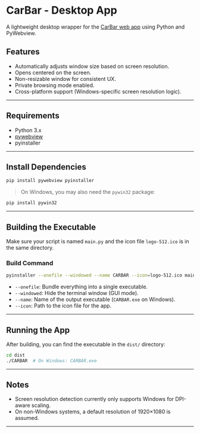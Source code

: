 # CarBar - Desktop App

A lightweight desktop wrapper for the [CarBar web app](https://carbar-pi.vercel.app/) using Python and PyWebview.

## Features

* Automatically adjusts window size based on screen resolution.
* Opens centered on the screen.
* Non-resizable window for consistent UX.
* Private browsing mode enabled.
* Cross-platform support (Windows-specific screen resolution logic).

---

## Requirements

* Python 3.x
* [pywebview](https://pywebview.flowrl.com/)
* pyinstaller

---

## Install Dependencies

```bash
pip install pywebview pyinstaller
```

> On Windows, you may also need the `pywin32` package:

```bash
pip install pywin32
```

---

## Building the Executable

Make sure your script is named `main.py` and the icon file `logo-512.ico` is in the same directory.

### Build Command

```bash
pyinstaller --onefile --windowed --name CARBAR --icon=logo-512.ico main.py
```

* `--onefile`: Bundle everything into a single executable.
* `--windowed`: Hide the terminal window (GUI mode).
* `--name`: Name of the output executable (`CARBAR.exe` on Windows).
* `--icon`: Path to the icon file for the app.

---

## Running the App

After building, you can find the executable in the `dist/` directory:

```bash
cd dist
./CARBAR  # On Windows: CARBAR.exe
```

---

## Notes

* Screen resolution detection currently only supports Windows for DPI-aware scaling.
* On non-Windows systems, a default resolution of 1920×1080 is assumed.

---